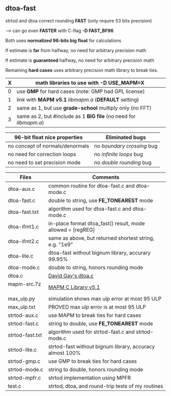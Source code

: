 ## dtoa-fast		
strtod and dtoa correct rounding **FAST** (only require 53 bits precision)

--> can go even **FASTER** with C-flag **-D FAST_BF96**  

Both uses **normalized 96-bits big float** for calculations  	

If estimate is **far** from halfway, no need for arbitrary precision math		

If estimate is **guaranteed** halfway, no need for arbitrary precision math

Remaining **hard cases** uses arbitrary precision math library to break ties.		
		
| X | math libraries to use with -D USE_MAPM=X                            |		
|---| --------------------------------------------------------------------|
| 0 | use **GMP** for hard cases (note: GMP had *GPL* license)            |		
| 1 | link with **MAPM v5.1** *libmapm.a* (**DEFAULT** setting)           |		
| 2 | same as 1, but use **grade-school** multiply only (no FFT)          |		
| 3 | same as 2, but #include as 1 **BIG file** (no need for *libmapm.a*) |		
			
		
| 96-bit float nice properties    | Eliminated bugs |		
| ----------------------------    | --------------- |		
| no concept of normals/denormals | no *boundary crossing* bug |		
| no need for correction loops    | no *infinite loops* bug    |		
| no need to set precision mode   | no *double rounding* bug   |		
		
| Files           | Comments |		
| -----           | -------- |		
| dtoa-aux.c      | common routine for dtoa-fast.c and dtoa-mode.c              |		
| dtoa-fast.c     | double to string, use **FE_TONEAREST** mode                 |		
| dtoa-fast.txt   | algorithm used for dtoa-fast.c and dtoa-mode.c              |
| dtoa-ifmt1.c    | in-place format dtoa_fast() result, mode allowed = [regREG] |	
| dtoa-ifmt2.c    | same as above, but returned shortest string, e.g. "1e9"     |
| dtoa-lite.c     | dtoa-fast without bignum library, accurary 99.95%           |
| dtoa-mode.c     | double to string, honors rounding mode                      |		
| dtoa.c          | [David Gay's dtoa.c](http://www.netlib.org/fp/)             |		
| mapm-src.7z     | [MAPM C Library v5.1](https://github.com/achan001/MAPM-5)   |		
| max_ulp.py      | simulation shows max ulp error at most 95 ULP               |
| max_ulp.txt     | PROVED max ulp error is at most 95 ULP                      |
| strtod-aux.c    | use MAPM to break ties for hard cases                       |		
| strtod-fast.c   | string to double, use **FE_TONEAREST** mode                 |		
| strtod-fast.txt | algorithm used for strtod-fast.c and strtod-mode.c          |		
| strtod-lite.c   | strtod-fast without bignum library, accuracy almost 100%    |
| strtod-gmp.c    | use GMP to break ties for hard cases                        |
| strtod-mode.c   | string to double, honors rounding mode                      |
| strtod-mpfr.c   | strtod implementation using MPFR                            |
| test.c          | strtod, dtoa, and round-trip tests of my routines           |	
